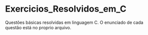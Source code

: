 # Exercicios_Resolvidos_em_C
Questões básicas resolvidas em linguagem C.
O enunciado de cada questão está no proprio arquivo.
